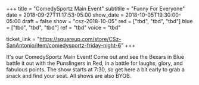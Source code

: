 +++
title = "ComedySportz Main Event"
subtitile = "Funny For Everyone"
date = 2018-09-27T11:17:53-05:00
show_date = 2018-10-05T19:30:00-05:00
draft = false
show = "csz-2018-10-05"
red = ["tbd", "tbd", "tbd"]
blue = ["tbd", "tbd", "tbd"]
ref = "tbd"
voice = "tbd"

ticket_link = "https://squareup.com/store/CSz-SanAntonio/item/comedysportz-friday-night-6"
+++

It's our ComedySportz Main Event! Come out and see the Bexars in Blue battle it out with the Punslingers in Red, in a battle for laughs, glory, and fabulous points. The show starts at 7:30, so get here a bit early to grab a snack and find your seat. All shows are also BYOB.
